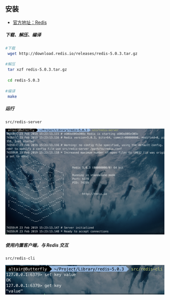 ## 安装

- [官方地址：Redis](https://redis.io/download)

##### 下载、解压、编译
```bash
#下载
 wget http://download.redis.io/releases/redis-5.0.3.tar.gz

#解压
 tar xzf redis-5.0.3.tar.gz
 
 cd redis-5.0.3
 
#编译
 make
```
##### 运行

```
src/redis-server
```
<img width="500" src="img/starup_success.png">


##### 使用内置客户端，与 Redis 交互

```
src/redis-cli
```
<img width="500" src="img/cli.png">



